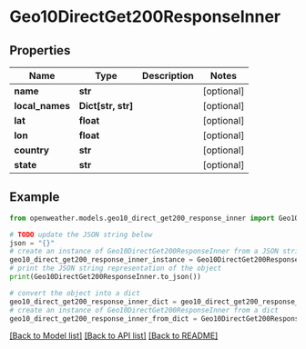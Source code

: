 # Geo10DirectGet200ResponseInner


## Properties

Name | Type | Description | Notes
------------ | ------------- | ------------- | -------------
**name** | **str** |  | [optional] 
**local_names** | **Dict[str, str]** |  | [optional] 
**lat** | **float** |  | [optional] 
**lon** | **float** |  | [optional] 
**country** | **str** |  | [optional] 
**state** | **str** |  | [optional] 

## Example

```python
from openweather.models.geo10_direct_get200_response_inner import Geo10DirectGet200ResponseInner

# TODO update the JSON string below
json = "{}"
# create an instance of Geo10DirectGet200ResponseInner from a JSON string
geo10_direct_get200_response_inner_instance = Geo10DirectGet200ResponseInner.from_json(json)
# print the JSON string representation of the object
print(Geo10DirectGet200ResponseInner.to_json())

# convert the object into a dict
geo10_direct_get200_response_inner_dict = geo10_direct_get200_response_inner_instance.to_dict()
# create an instance of Geo10DirectGet200ResponseInner from a dict
geo10_direct_get200_response_inner_from_dict = Geo10DirectGet200ResponseInner.from_dict(geo10_direct_get200_response_inner_dict)
```
[[Back to Model list]](../README.md#documentation-for-models) [[Back to API list]](../README.md#documentation-for-api-endpoints) [[Back to README]](../README.md)


